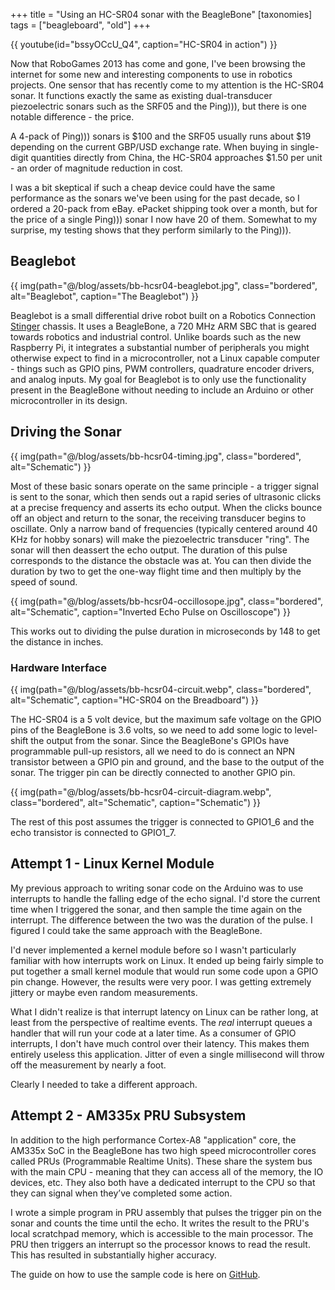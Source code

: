 +++
title = "Using an HC-SR04 sonar with the BeagleBone"
[taxonomies]
tags = ["beagleboard", "old"]
+++

{{ youtube(id="bssyOCcU_Q4", caption="HC-SR04 in action") }}

Now that RoboGames 2013 has come and gone, I've been browsing the internet for some new and interesting components to use in robotics projects. One sensor that has recently come to my attention is the HC-SR04 sonar. It functions exactly the same as existing dual-transducer piezoelectric sonars such as the SRF05 and the Ping))), but there is one notable difference - the price.

A 4-pack of Ping))) sonars is $100 and the SRF05 usually runs about $19 depending on the current GBP/USD exchange rate. When buying in single-digit quantities directly from China, the HC-SR04 approaches $1.50 per unit - an order of magnitude reduction in cost.

I was a bit skeptical if such a cheap device could have the same performance as the sonars we've been using for the past decade, so I ordered a 20-pack from eBay. ePacket shipping took over a month, but for the price of a single Ping))) sonar I now have 20 of them. Somewhat to my surprise, my testing shows that they perform similarly to the Ping))).

## Beaglebot

{{ img(path="@/blog/assets/bb-hcsr04-beaglebot.jpg", class="bordered", alt="Beaglebot", caption="The Beaglebot") }}

Beaglebot is a small differential drive robot built on a Robotics Connection [Stinger](https://web.archive.org/web/20071018094301/http://www.roboticsconnection.com/) chassis. It uses a BeagleBone, a 720 MHz ARM SBC that is geared towards robotics and industrial control. Unlike boards such as the new Raspberry Pi, it integrates a substantial number of peripherals you might otherwise expect to find in a microcontroller, not a Linux capable computer - things such as GPIO pins, PWM controllers, quadrature encoder drivers, and analog inputs. My goal for Beaglebot is to only use the functionality present in the BeagleBone without needing to include an Arduino or other microcontroller in its design.

## Driving the Sonar

{{ img(path="@/blog/assets/bb-hcsr04-timing.jpg", class="bordered", alt="Schematic") }}

Most of these basic sonars operate on the same principle - a trigger signal is sent to the sonar, which then sends out a rapid series of ultrasonic clicks at a precise frequency and asserts its echo output. When the clicks bounce off an object and return to the sonar, the receiving transducer begins to oscillate. Only a narrow band of frequencies (typically centered around 40 KHz for hobby sonars) will make the piezoelectric transducer "ring". The sonar will then deassert the echo output. The duration of this pulse corresponds to the distance the obstacle was at. You can then divide the duration by two to get the one-way flight time and then multiply by the speed of sound.

{{ img(path="@/blog/assets/bb-hcsr04-occillosope.jpg", class="bordered", alt="Schematic", caption="Inverted Echo Pulse on Oscilloscope") }}

This works out to dividing the pulse duration in microseconds by 148 to get the distance in inches.

### Hardware Interface

{{ img(path="@/blog/assets/bb-hcsr04-circuit.webp", class="bordered", alt="Schematic", caption="HC-SR04 on the Breadboard") }}

The HC-SR04 is a 5 volt device, but the maximum safe voltage on the GPIO pins of the BeagleBone is 3.6 volts, so we need to add some logic to level-shift the output from the sonar. Since the BeagleBone's GPIOs have programmable pull-up resistors, all we need to do is connect an NPN transistor between a GPIO pin and ground, and the base to the output of the sonar. The trigger pin can be directly connected to another GPIO pin.

{{ img(path="@/blog/assets/bb-hcsr04-circuit-diagram.webp", class="bordered", alt="Schematic", caption="Schematic") }}

The rest of this post assumes the trigger is connected to GPIO1_6 and the echo transistor is connected to GPIO1_7.

## Attempt 1 - Linux Kernel Module

My previous approach to writing sonar code on the Arduino was to use interrupts to handle the falling edge of the echo signal. I'd store the current time when I triggered the sonar, and then sample the time again on the interrupt. The difference between the two was the duration of the pulse. I figured I could take the same approach with the BeagleBone.

I'd never implemented a kernel module before so I wasn't particularly familiar with how interrupts work on Linux. It ended up being fairly simple to put together a small kernel module that would run some code upon a GPIO pin change. However, the results were very poor. I was getting extremely jittery or maybe even random measurements.

What I didn't realize is that interrupt latency on Linux can be rather long, at least from the perspective of realtime events. The *real* interrupt queues a handler that will run your code at a later time. As a consumer of GPIO interrupts, I don't have much control over their latency. This makes them entirely useless this application. Jitter of even a single millisecond will throw off the measurement by nearly a foot.

Clearly I needed to take a different approach.

## Attempt 2 - AM335x PRU Subsystem

In addition to the high performance Cortex-A8 "application" core, the AM335x SoC in the BeagleBone has two high speed microcontroller cores called PRUs (Programmable Realtime Units). These share the system bus with the main CPU - meaning that they can access all of the memory, the IO devices, etc. They also both have a dedicated interrupt to the CPU so that they can signal when they’ve completed some action.

I wrote a simple program in PRU assembly that pulses the trigger pin on the sonar and counts the time until the echo. It writes the result to the PRU's local scratchpad memory, which is accessible to the main processor. The PRU then triggers an interrupt so the processor knows to read the result. This has resulted in substantially higher accuracy.

The guide on how to use the sample code is here on [GitHub](https://github.com/Teknoman117/beaglebot/tree/master/hcsr04-demo).